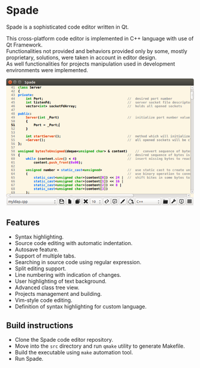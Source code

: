 # Spade
Spade is a sophisticated code editor written in Qt.

This cross-platform code editor is implemented in C++ language with use of Qt Framework.<br />
Functionalities not provided and behaviors provided only by some, mostly proprietary, solutions, were taken in account in editor design.<br />
As well functionalities for projects manipulation used in development environments were implemented.

![Screenshot](docs/images/screenshot.png)

## Features

* Syntax highlighting.
* Source code editing with automatic indentation.
* Autosave feature.
* Support of multiple tabs.
* Searching in source code using regular expression.
* Split editing support.
* Line numbering with indication of changes.
* User highlighting of text background.
* Advanced class tree view.
* Projects management and building.
* Vim-style code editing.
* Definition of syntax highlighting for custom language.

## Build instructions

* Clone the Spade code editor repository.
* Move into the `src` directory and run `qmake` utility to generate Makefile.
* Build the executable using `make` automation tool.
* Run Spade.
